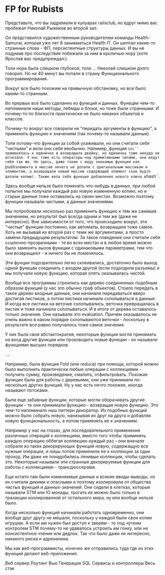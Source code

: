 # FP for Rubists

Представьте, что вы задремали в кулуарах railsclub, но вдруг мимо вас пробежал
Николай Рыжиков во второй зал.

Он представился художественным руководителем команды Health-Samurai, которая уже лет
8 занимаеться Health IT. Он шептал какие-то странные слова - ФП, персистентные структуры данных.
И вы не подумав про последствия побежали за ним в кроличью нору (хотя Ярослав вас предупреждал:).

Толи нора была слишком глубокой, толи ... Николай слишком долго говорил.
Но на 40 минут вы попали в страну Функционального программирования.

Вокруг все было похожим на привычную обстановку, но все было каким-то странным.

Во прервых все было сделанно из функций и данных. Функции чем-то напоминали
наши методы, лябмды и блоки, но тоже были странными. 
И почему-то по близости практически не было никаких объектов и классов.


Почему-то вокруг все говорили не "передать аргументы в функцию", а применить функцию
к значениям (так почему-то называли данные).

Толи потому-что функции за собой ухаживали, но они считали себя "чистыми" и вели они себя
необычно. Напимер, функция ```inc`` применялась к единичке и возвращала двойку, но единичка
тоже никуда не исчезала. У нас тоже есть операторы над примитивными типами, они ведут себя так же.
Но здесь, даже такие с виду знакомые функции как ```push``` элемента в массив ничего не делали
с оригинальным массивом и элементом, а возвращали новый массив содержащий элемент (как будто делали
копию). Также вела себя функция добавления нового ключа в ```hash``.

Здесь вообще нельзя было поменять что-нибудь в данных, при любой попытке мы получали каждый раз новую измененную копию, но и старые данные тоже оставались на своих местах. Возможно поэтому функции называли чистыми, а данные значениями.

Мы попробовали несколько раз применить функцию к тем же саммым значениям, но результат был всегда
одним и тем же (даже не интересно). Вне зависимости от того, что происходило вокруг, эти "чистые" функции
постоянно, как автоматы, возвращали тоже самое. Хоть не вызывай их второй раз с теми же аргументами, 
а просто замени предыдущим результатом. За такое поведение они считали себя ссылочно-прозрачными - те во всех местах и в любое время можно было заменить вызов функции с одинаковыми параметрами, тем что они возвращают - и ничего бы не поменялось.


Эти фунции подозрительно легко склеивались, достаточно было выход одной функции соединить с входом другой (если подходили разъемы) и мы получали новую функцию, которая опять оказывалась чистой.

Вообще все программы строились как дерево соединенных подобным образом функций (у нас это обычно граф объектов). Стоило передать в такое дерево входные данные, они начинали передаваться вверх достигая листиков, а потом листики начинали схлопываться в данные.
И когда все листики на веточке схлопывались, веточка превращалась в листик и тоже начинала схлопываться. И в итоге от дерева оставалось только значение. Они называли это evaluation. Причем оказывалось не очень важно в каком порядке схлопываются веточки - поскольку в результате все равно получалось тоже самое значение.

У них была своя абстактократия, некоторые функции могли принимать на вход другие функции или производить новые функции - их называли функциями высших порядков.

....

Например, была функция Fold (или reduce) при помощи, которой можно было выполнить практически любые операции с коллекциями - получить сумму, произведение, смапить, отфильтровать. Похожие функции были для работы с деревьями, они уже принимали по-несколько других функций. Ну у нас есть нечто похожее, иногда называют потоками.

Были еще забавные функции, которые могли оборачивать другие функции - те они принимали функцию - возвращая новую функцию. Это чем-то напоминало наш паттерн декоратор. Из подобных функций можно было собрать новую, нанизывая их друг на друга и добавляя новую функциональность, а потом применять ее к значениям.

Например у нас на глазах, для последовательного применения различных операций к коллекциям, вместо того чтобы приминять каждую операцию оббегая коллекцию каждый раз - они вначале собрали из таких декорирующих функций новую, содержащую все нужные операции, и лишь потом применили ее к коллекции за один проход. Им даже не понадобились ленивые коллекции, чтобы сделать это. Некоторые называли эти странные декорируемые функции для работы с коллекциями - трансдюссерами.

Еще кстати там были изменяемые данные и всякие вводы-выводы, но их считали дикими и опасными и поэтому изолировали
от общества чистых функций и данных-значений. Они сидели в клетках, которые называли SТМ или IO монады, трогать их можно было только в тразакции изолированной от остального мира, ну или вообще нельзя было.

Когда несколько функций начинали работать одновременно, они вообще друг другу не мешали, поскольку у каждой 
были свои копии игрушек. А если им нужен был доступ к зверям - то под чутким контролем STM почему-то не удавалось 
устроить им гонку, или не консистентное чтение или дедлок. Так что было даже не интересно, никакого риска и адреналина.

Мы как веб-программисты, конечно же отправились туда где из этих функций делают веб-приложения.

Веб сервер
Роутинг
Вью
Генерация SQL
Сервисы и контроллеры
Весь стэк
